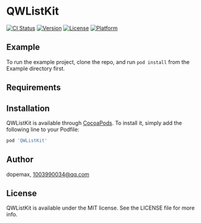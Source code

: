 # QWListKit

[![CI Status](https://img.shields.io/travis/dopemax/QWListKit.svg?style=flat)](https://travis-ci.org/dopemax/QWListKit)
[![Version](https://img.shields.io/cocoapods/v/QWListKit.svg?style=flat)](https://cocoapods.org/pods/QWListKit)
[![License](https://img.shields.io/cocoapods/l/QWListKit.svg?style=flat)](https://cocoapods.org/pods/QWListKit)
[![Platform](https://img.shields.io/cocoapods/p/QWListKit.svg?style=flat)](https://cocoapods.org/pods/QWListKit)

## Example

To run the example project, clone the repo, and run `pod install` from the Example directory first.

## Requirements

## Installation

QWListKit is available through [CocoaPods](https://cocoapods.org). To install
it, simply add the following line to your Podfile:

```ruby
pod 'QWListKit'
```

## Author

dopemax, 1003990034@qq.com

## License

QWListKit is available under the MIT license. See the LICENSE file for more info.
